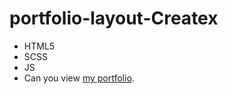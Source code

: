 # portfolio-layout-Createx
- HTML5
- SCSS
- JS
- Can you view [my portfolio](https://gerenkov.github.io/portfolio-layout-Createx/).
